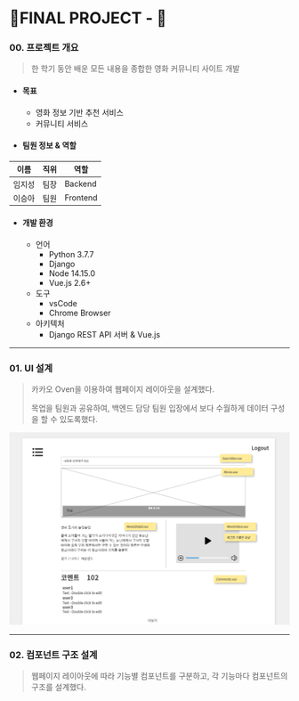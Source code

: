 # 🎇FINAL PROJECT - 🎇

### 00. 프로젝트 개요

> 한 학기 동안 배운 모든 내용을 종합한 영화 커뮤니티 사이트 개발



- #### 목표

  - 영화 정보 기반 추천 서비스 
  - 커뮤니티 서비스

  

- #### 팀원 정보 & 역할

| 이름   | 직위 | 역할     |
| ------ | ---- | -------- |
| 임지성 | 팀장 | Backend  |
| 이승아 | 팀원 | Frontend |



- #### 개발 환경

  - 언어
    - Python 3.7.7
    - Django 
    - Node 14.15.0
    - Vue.js 2.6+
  - 도구
    - vsCode
    - Chrome Browser
  - 아키텍처
    - Django REST API 서버 & Vue.js



---

### 01. UI 설계

> 카카오 Oven을 이용하여 웹페이지 레이아웃을 설계했다. 
>
> 목업을 팀원과 공유하여, 백엔드 담당 팀원 입장에서 보다 수월하게 데이터 구성을 할 수 있도록했다. 

![image-20201119200445724](README.assets/image-20201119200445724.png)

---

### 02. 컴포넌트 구조 설계

> 웹페이지 레이아웃에 따라 기능별 컴포넌트를 구분하고, 각 기능마다 컴포넌트의 구조를 설계했다.

